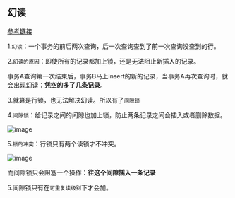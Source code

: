 ## 幻读

[参考链接](https://blog.csdn.net/qq_42799615/article/details/110942949)

1.`幻读`：一个事务的前后两次查询，后一次查询查到了前一次查询没查到的行。

2.`幻读的原因`：即使所有的记录都加上锁，还是无法阻止新插入的记录。

事务A查询第一次结束后，事务B马上insert的新的记录，当事务A再次查询时，就会出现幻读：**凭空的多了几条记录**。

3.就算是行锁，也无法解决幻读。所以有了`间隙锁`	

4.`间隙锁`：给记录之间的间隙也加上锁，防止两条记录之间会插入或者删除数据。

![image](https://tvax4.sinaimg.cn/large/0085EwgIgy1gtgalaa38nj60n10b6js102.jpg)

5.`锁的冲突`：行锁只有两个读锁才不冲突。

![image](https://tva3.sinaimg.cn/large/0085EwgIgy1gtgamld0kjj60ev06faak02.jpg)

而间隙锁只会阻塞一个操作：**往这个间隙插入一条记录**

5.间隙锁只有在`可重复读级别`下才会加。

